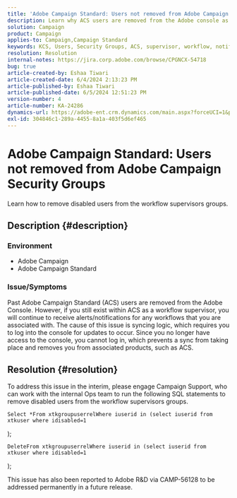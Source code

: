 ```yaml
---
title: 'Adobe Campaign Standard: Users not removed from Adobe Campaign Security Groups'
description: Learn why ACS users are removed from the Adobe console as a user.
solution: Campaign
product: Campaign
applies-to: Campaign,Campaign Standard
keywords: KCS, Users, Security Groups, ACS, supervisor, workflow, notifications, syncing logic, issue, update, console
resolution: Resolution
internal-notes: https://jira.corp.adobe.com/browse/CPGNCX-54718
bug: true
article-created-by: Eshaa Tiwari
article-created-date: 6/4/2024 2:13:23 PM
article-published-by: Eshaa Tiwari
article-published-date: 6/5/2024 12:51:23 PM
version-number: 4
article-number: KA-24286
dynamics-url: https://adobe-ent.crm.dynamics.com/main.aspx?forceUCI=1&pagetype=entityrecord&etn=knowledgearticle&id=c2b0c897-7c22-ef11-840b-6045bd0201f5
exl-id: 304846c1-289a-4455-8a1a-403f5d6ef465
---
```

# Adobe Campaign Standard: Users not removed from Adobe Campaign Security Groups


Learn how to remove disabled users from the workflow supervisors groups.

## Description {#description}


### Environment

- Adobe Campaign
- Adobe Campaign Standard


### Issue/Symptoms

Past Adobe Campaign Standard (ACS) users are removed from the Adobe Console. However, if you still exist within ACS as a workflow supervisor, you will continue to receive alerts/notifications for any workflows that you are associated with. The cause of this issue is syncing logic, which requires you to log into the console for updates to occur. Since you no longer have access to the console, you cannot log in, which prevents a sync from taking place and removes you from associated products, such as ACS.


## Resolution {#resolution}


To address this issue in the interim, please engage Campaign Support, who can work with the internal Ops team to run the following SQL statements to remove disabled users from the workflow supervisors groups.




```
Select *From xtkgroupuserrelWhere iuserid in (select iuserid from xtkuser where idisabled=1
```

);



```
DeleteFrom xtkgroupuserrelWhere iuserid in (select iuserid from xtkuser where idisabled=1
```

);

This issue has also been reported to Adobe R&D via CAMP-56128 to be addressed permanently in a future release.
